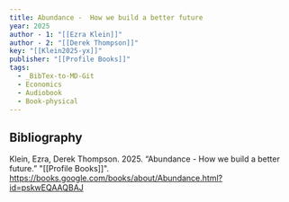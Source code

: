 ```yaml
---
title: Abundance -  How we build a better future
year: 2025
author - 1: "[[Ezra Klein]]"
author - 2: "[[Derek Thompson]]"
key: "[[Klein2025-yx]]"
publisher: "[[Profile Books]]"
tags:
  - _BibTex-to-MD-Git
  - Economics
  - Audiobook
  - Book-physical
---
```


## Bibliography
Klein, Ezra, Derek Thompson. 2025. “Abundance -  How we build a better future.” "[[Profile Books]]". https://books.google.com/books/about/Abundance.html?id=pskwEQAAQBAJ